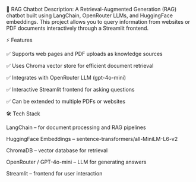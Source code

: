 🔎 RAG Chatbot 
Description:
A Retrieval-Augmented Generation (RAG) chatbot built using LangChain, OpenRouter LLMs, and HuggingFace embeddings. This project allows you to query information from websites or PDF documents interactively through a Streamlit frontend.

⚡ Features

✅ Supports web pages and PDF uploads as knowledge sources

✅ Uses Chroma vector store for efficient document retrieval

✅ Integrates with OpenRouter LLM (gpt-4o-mini)

✅ Interactive Streamlit frontend for asking questions

✅ Can be extended to multiple PDFs or websites

🛠 Tech Stack

LangChain – for document processing and RAG pipelines

HuggingFace Embeddings – sentence-transformers/all-MiniLM-L6-v2

ChromaDB – vector database for retrieval

OpenRouter / GPT-4o-mini – LLM for generating answers

Streamlit – frontend for user interaction
